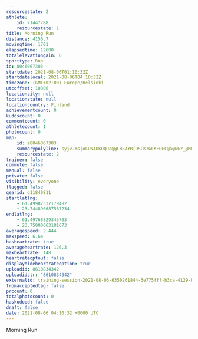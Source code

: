 ```yaml
---
resourcestate: 2
athlete:
    id: 71447788
    resourcestate: 1
title: Morning Run
distance: 4156.7
movingtime: 1701
elapsedtime: 12600
totalelevationgain: 0
sporttype: Run
id: 8046067303
startdate: 2021-08-06T01:10:32Z
startdatelocal: 2021-08-06T04:10:32Z
timezone: (GMT+02:00) Europe/Helsinki
utcoffset: 10800
locationcity: null
locationstate: null
locationcountry: Finland
achievementcount: 0
kudoscount: 0
commentcount: 0
athletecount: 1
photocount: 0
map:
    id: a8046067303
    summarypolyline: syjvJms|oCUNADKDQDa@@CBSAYR[DSCK?GLKFOGC@a@NG?_@MU_@?cAFw@?QM[Os@S]Ga@DsAAQM]E{@Bw@?a@AEOWMa@CY?iACQOa@[E@SG_@CEYIYSQYKc@K[SEKMMe@My@OWW[Qk@MMOGISGI[aBWi@EcAWoAC[BGB_@Zg@HO@a@PoABm@CWKa@IEAOKMSc@MKKDg@j@Wj@ODMLCN@ZNz@HfAAv@?HCB[m@?KKe@A[W{@Ko@Uu@UoB]uAa@aCOq@o@yAo@uBWc@GCABALBLl@|BFt@FZVj@PNJAFCJQHEJCPg@^w@Tm@D@N`@FD`@JHIZkAZyBHYT[RSPIVYRE^Bn@QRKZ_@Xi@N_@d@mBDs@MaB@oADo@T}AL}ATy@VoAd@sAPMJu@`@cBVmADYJWBHHJH^b@p@Tf@l@z@LFVHxAYPQLON@DCLAHIHUNmAE}@Gq@?IDMj@IPBJBPLTJRPDAVGPSv@g@NE`@AVDJFH?\NJ@f@\`@`@JBV?pBwAHCIMEUBc@PSFSDCXGNKHMl@OD@HJ?CPC`@J\ERBR@hAGNGz@}@FC@BARFdA?|@BJ?r@Lv@JV@JAp@J^F`AC`DE^IVGl@NbBBd@K~AHlCKp@DlACZAhABPCXCd@Db@Lz@?x@Fb@DbACjADJHxAC~@@PNT@NCJOII@QMK?QESJOGQTK@CFEDICK@QEKIG@GCOd@
    resourcestate: 2
trainer: false
commute: false
manual: false
private: false
visibility: everyone
flagged: false
gearid: g11840811
startlatlng:
    - 61.49987337179482
    - 23.744896687567234
endlatlng:
    - 61.49768829345703
    - 23.75000663101673
averagespeed: 2.444
maxspeed: 6.64
hasheartrate: true
averageheartrate: 126.3
maxheartrate: 148
heartrateoptout: false
displayhideheartrateoption: true
uploadid: 8610834342
uploadidstr: "8610834342"
externalid: training-session-2021-08-06-6350261844-3e775fff-b3ca-4129-bc41-a89cb7fbba79.fit
fromacceptedtag: false
prcount: 0
totalphotocount: 0
haskudoed: false
draft: false
date: 2021-08-06 04:10:32 +0000 UTC
---
```

Morning Run